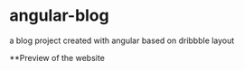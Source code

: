# angular-blog
a blog project created with angular based on dribbble layout

**Preview of the website

